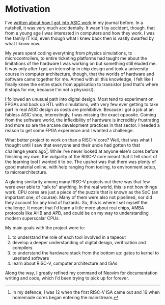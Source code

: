 # Motivation

I've
[written about how I got into ASIC work](https://matiasilva.com/journal/riscv-from-scratch/)
in my journal before. In a nutshell, it was very much accidentally. It wasn't by
accident, though, that from a young age I was interested in computers and how
they work. I was the family IT kid, even though what I knew back then is vastly
dwarfed by what I know now.

My years spent coding everything from physics simulations, to microcontrollers,
to entire ticketing platforms had taught me about the limitations of the
hardware I was working on but something still eluded me. It was only after I got
an internship in chip design and took a university course in computer
architecture, though, that the worlds of hardware and software came together for
me. Armed with all this knowledge, I felt like I finally knew the entire stack
from application to transistor (and that's where it stops for me, because I'm
not a physicist).

I followed an unusual path into digital design. Most tend to experiment on FPGAs
and back up RTL with simulations, with very few ever getting to take part in
real ASIC design as costs are prohibitive. Because I got a job at an fabless
ASIC shop, interestingly, I was missing the exact opposite. Coming from the
software world, the inflexibility of hardware is incredibly frustrating and more
so are the arcane development practices in that sector. I needed a reason to get
some FPGA experience and I wanted a challenge.

What better project to work on than a RISC-V core? Well, that was what I thought
until I saw that everyone and their uncle had gotten to that challenge years
ago[^defence]. While I've never looked at anyone else's cores before finishing
my own, the vulgarity of the RISC-V core meant that it fell short of the
learning tool I wanted it to be. The upshot was that there was plenty of good
material online, with help ranging from tooling, to environment setup, to
microarchitecture.

A glaring similarity among many RISC-V projects out there was that few were ever
able to "talk to" anything. In the real world, this is not how things work. CPU
cores are just a piece of the puzzle that is known as the SoC (an important one,
of course). Many of them were also not pipelined, nor did they account for any
kind of hazards. So, this is where I set myself the challenge. It meant that I'd
learn a little more about real chips, AMBA protocols like AHB and APB, and could
be on my way to understanding modern superscalar CPUs.

My main goals with the project were to:

1. to understand the role of each tool involved in a tapeout
1. develop a deeper understanding of digital design, verification and compilers
1. to understand the hardware stack from the bottom up: gates to kernel to
   userland software
1. learn about RISC-V, computer architecture and ISAs

Along the way, I greatly refined my command of Neovim for documentation writing
and code, which I'd been trying to pick up for forever.

[^defence]:
    In my defence, I was 12 when the first RISC-V ISA came out and 16 when
    homemade cores began entering the mainstream.
